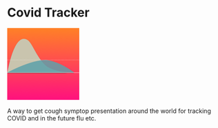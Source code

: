 # Covid Tracker


![Covid App Icon](https://github.com/Gladsheimr/covid-tracker/blob/master/Icon.png)


A way to get cough symptop presentation around the world for tracking COVID and in the future flu etc.



